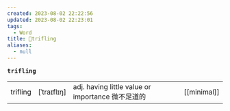 ```yaml
---
created: 2023-08-02 22:22:56
updated: 2023-08-02 22:23:01
tags:
  - Word
title: 📖trifling
aliases:
  - null
---
```


<pre><strong>trifling</strong></pre>
|   |   |   |   |
|---|---|---|---|
|trifling|[ˈtraɪflɪŋ]|adj. having little value or importance 微不⾜道的|[[minimal]]|